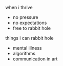 when i thrive
- no pressure
- no expectations
- free to rabbit hole


things i can rabbit hole
- mental illness
- algorithms
- communication in art